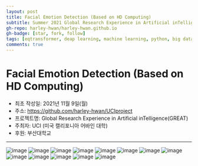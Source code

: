 ```yaml
---
layout: post
title: Facial Emotion Detection (Based on HD Computing)
subtitle: Summer 2021 Global Research Experience in Artificial inTelligence(GREAT)
gh-repo: harley-hwan/harley-hwan.github.io
gh-badge: [star, fork, follow]
tags: [eqtransformer, deap learning, machine learning, python, big data science]
comments: true
---
```


# Facial Emotion Detection (Based on HD Computing)

- 최초 작성일: 2021년 11월 9일(월)
- 주소: <https://github.com/harley-hwan/UCIproject>
- 프로젝트명: Global Research Experience in Artificial inTelligence(GREAT) 
- 주최자: UCI (미국 캘리포니아 어바인 대학)
- 후원: 부산대학교

---

![image](https://user-images.githubusercontent.com/68185569/140916214-8f603bbe-c414-4600-9181-627e46f9a7c7.png)
![image](https://user-images.githubusercontent.com/68185569/140916168-83624611-c216-4e7b-834f-0527b4e92cba.png)
![image](https://user-images.githubusercontent.com/68185569/140916249-fb07e1a3-184f-462f-a9b4-bb934b54710e.png)
![image](https://user-images.githubusercontent.com/68185569/140916274-e02c9e67-3c14-45c5-88a2-808735b9ad3d.png)
![image](https://user-images.githubusercontent.com/68185569/140916310-5e15c08f-5bc5-4081-a36c-ffac53d149d6.png)
![image](https://user-images.githubusercontent.com/68185569/140916355-8d0e8485-b1da-4f19-aee2-6515a7714354.png)
![image](https://user-images.githubusercontent.com/68185569/140916387-929fafcc-51e3-4672-91c3-2404055b3438.png)
![image](https://user-images.githubusercontent.com/68185569/140916414-51d45dac-1e74-44c5-9382-320f97f6da8b.png)
![image](https://user-images.githubusercontent.com/68185569/140916446-eef2d716-0283-4771-9f95-97d56652db00.png)
![image](https://user-images.githubusercontent.com/68185569/140916478-b6cab7de-8b98-474a-a9e1-d3e454ec21b3.png)
![image](https://user-images.githubusercontent.com/68185569/140916510-510eb930-69a6-410d-9d43-5bf6231ed9c7.png)
![image](https://user-images.githubusercontent.com/68185569/140916548-78dfa0e4-b13d-4a0a-9e2a-da3a967d63a5.png)
![image](https://user-images.githubusercontent.com/68185569/140916577-85455578-9837-4c08-821e-60163afadb13.png)
